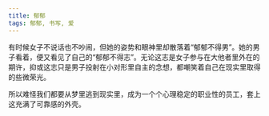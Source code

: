 ```yaml
---
title: 郁郁
tags: 郁郁, 书写, 爱
---
```



有时候女子不说话也不吵闹，但她的姿势和眼神里却散落着“郁郁不得男”。她的男子看着，便又看见了自己的“郁郁不得志”。无论这志是女子参与在大他者里外在的期许，抑或这志只是男子投射在小对形里自主的念想，都嘲笑着自己在现实里取得的些微荣光。

所以难怪我们都要从梦里逃到现实里，成为一个个心理稳定的职业性的员工，套上这充满了可靠感的外壳。


